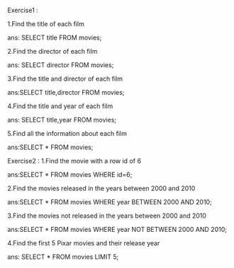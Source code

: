 Exercise1 :

1.Find the title of each film 

ans: SELECT title FROM movies;

2.Find the director of each film 

ans: SELECT director FROM movies;

3.Find the title and director of each film

ans:SELECT title,director FROM movies;

4.Find the title and year of each film 

ans: SELECT title,year FROM movies;

5.Find all the information about each film

ans:SELECT * FROM movies;

Exercise2 :
1.Find the movie with a row id of 6 

ans:SELECT * FROM movies WHERE id=6;

2.Find the movies released in the years between 2000 and 2010 

ans:SELECT * FROM movies WHERE year BETWEEN 2000 AND 2010;

3.Find the movies not released in the years between 2000 and 2010 

ans:SELECT * FROM movies WHERE year  NOT BETWEEN  2000 AND 2010;

4.Find the first 5 Pixar movies and their release year 

ans: SELECT * FROM movies LIMIT 5;
